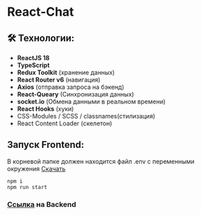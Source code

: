 # React-Chat

## 🛠 Технологии:

- **ReactJS 18**
- **TypeScript**
- **Redux Toolkit** (хранение данных)
- **React Router v6** (навигация)
- **Axios** (отправка запроса на бэкенд)
- **React-Queary** (Cинхронизация данных)
- **socket.io** (Обмена данными в реальном времени)
- **React Hooks** (хуки)
- CSS-Modules / SCSS / classnames(стилизация)
- React Content Loader (скелетон)

## Запуск Frontend:

В корневой папке должен находится файл .env с переменными
окружения [Скачать](https://drive.google.com/file/d/16UZt5TNpDpJD_ZYEi8zUYKfEsFkltRJs/view?usp=sharing)

 ```shell
npm i
npm run start
```

### [Ссылка](https://github.com/Coreytaz/React_Chat_Back) на Backend

